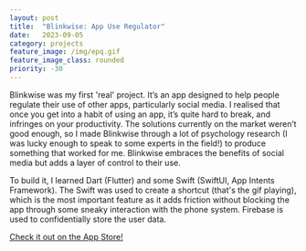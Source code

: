 ```yaml
---
layout: post
title:  "Blinkwise: App Use Regulator"
date:   2023-09-05
category: projects
feature_image: /img/epq.gif
feature_image_class: rounded
priority: -30
---
```


Blinkwise was my first 'real' project. It’s an app designed to help people regulate their use of other apps, particularly social media. I realised that once you get into a habit of using an app, it’s quite hard to break, and infringes on your productivity. The solutions currently on the market weren’t good enough, so I made Blinkwise through a lot of psychology research (I was lucky enough to speak to some experts in the field!) to produce something that worked for me. Blinkwise embraces the benefits of social media but adds a layer of control to their use.

To build it, I learned Dart (Flutter) and some Swift (SwiftUI, App Intents Framework). The Swift was used to create a shortcut (that's the gif playing), which is the most important feature as it adds friction without blocking the app through some sneaky interaction with the phone system. Firebase is used to confidentially store the user data.

[Check it out on the App Store!](https://apps.apple.com/us/app/blinkwise/id6447007307)